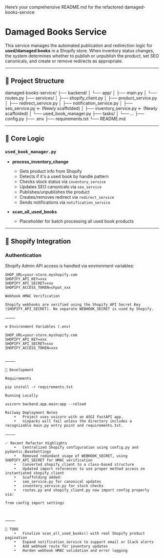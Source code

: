 Here’s your comprehensive README.md for the refactored damaged-books-service:

# Damaged Books Service

This service manages the automated publication and redirection logic for **used/damaged books** in a Shopify store. When inventory status changes, the system determines whether to publish or unpublish the product, set SEO canonicals, and create or remove redirects as appropriate.

---

## 🧱 Project Structure

damaged-books-service/
├── backend/
│   └── app/
│       ├── main.py
│       └── routes.py
├── services/
│   ├── shopify_client.py
│   ├── product_service.py
│   ├── redirect_service.py
│   ├── notification_service.py
│   ├── seo_service.py         ← (Newly scaffolded)
│   ├── inventory_service.py   ← (Newly scaffolded)
│   └── used_book_manager.py
├── tasks/
│   └── …
├── config.py
├── .env
├── requirements.txt
└── README.md

---

## 🧠 Core Logic

### `used_book_manager.py`

- **process_inventory_change**
  - Gets product info from Shopify
  - Detects if it's a used book by handle pattern
  - Checks stock status via `inventory_service`
  - Updates SEO canonicals via `seo_service`
  - Publishes/unpublishes the product
  - Creates/removes redirect via `redirect_service`
  - Sends notifications via `notification_service`

- **scan_all_used_books**
  - Placeholder for batch processing all used book products

---

## 🔧 Shopify Integration

### Authentication

Shopify Admin API access is handled via environment variables:

```env
SHOP_URL=your-store.myshopify.com
SHOPIFY_API_KEY=xxx
SHOPIFY_API_SECRET=xxx
SHOPIFY_ACCESS_TOKEN=shpat_xxx

Webhook HMAC Verification

Shopify webhooks are verified using the Shopify API Secret Key (SHOPIFY_API_SECRET). No separate WEBHOOK_SECRET is used by Shopify.

⸻

⚙️ Environment Variables (.env)

SHOP_URL=your-store.myshopify.com
SHOPIFY_API_KEY=xxx
SHOPIFY_API_SECRET=xxx
SHOPIFY_ACCESS_TOKEN=xxx


⸻

🧪 Development

Requirements

pip install -r requirements.txt

Running Locally

uvicorn backend.app.main:app --reload

Railway Deployment Notes
	•	Project uses uvicorn with an ASGI FastAPI app.
	•	nixpacks will fail unless the directory includes a recognizable main.py entry point and requirements.txt.

⸻

✅ Recent Refactor Highlights
	•	Centralized Shopify configuration using config.py and pydantic.BaseSettings
	•	Removed redundant usage of WEBHOOK_SECRET, using SHOPIFY_API_SECRET for HMAC verification
	•	Converted shopify_client to a class-based structure
	•	Updated import references to use proper method access on instantiated shopify_client
	•	Scaffolding added:
	•	seo_service.py for canonical updates
	•	inventory_service.py for stock checks
	•	routes.py and shopify_client.py now import config properly via:

from config import settings



⸻

🧼 TODO
	•	Finalize scan_all_used_books() with real Shopify product pagination
	•	Expand notification_service to support email or Slack alerts
	•	Add webhook route for inventory updates
	•	Harden webhook HMAC validation and error logging
